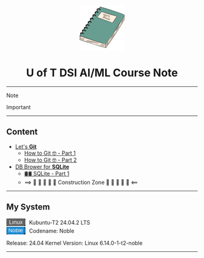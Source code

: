 <p align="center">
  <img src="image/notebook.png" alt="" width="120">
</p>

<h1 align="center">U of T DSI AI/ML Course Note</h1>  

---
> [!NOTE]
>  

> [!IMPORTANT]  
> 



---
## Content

* [Let's **Git** ](/module_1_git/)
  * [How to Git 🤓 - Part 1](/module_1_git/how_to_Git-01-Setup.md)
  * [How to Git 🤓 - Part 2](/module_1_git/how_to_Git-02-guide_ver02.md)
* [DB Brower for **SQLite**](/module_2_sql/)
  * [🛢️🛢️ SQLite - Part 1](/module_2_sql/DSI-sql-Part_1.md)
  * ==> 🚧 🚧 🚧 🚧 🚧  Construction Zone  🚧 🚧 🚧 🚧 🚧 <==
  

<!-- * Python ==> 🚧 🚧 🚧 🚧 🚧  Construction Zone  🚧 🚧 🚧 🚧 🚧 <== -->

---

## My System

<div align="left">
  <div style="margin: 2px 0;">
    <img src="image/Linux2.svg" alt="Linux" width="50" style="vertical-align: middle; margin-right: 6px;">
    <span style="vertical-align: middle;">Kubuntu-T2 24.04.2 LTS</span>
  </div>
  <div style="margin: 2px 0;">
    <img src="image/Noble.svg" alt="Noble" width="50" style="vertical-align: middle; margin-right: 6px;">
    <span style="vertical-align: middle;">Codename: Noble</span>
  </div>
</div>  

Release:	24.04
Kernel Version: Linux 6.14.0-1-t2-noble


---

<!-- > [!WARNING]
> 


 
> [!NOTE]
> 
 -->
